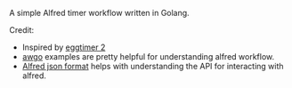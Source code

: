 A simple Alfred timer workflow written in Golang.

Credit:
- Inspired by [eggtimer 2](https://github.com/ihowson/EggTimer2)
- [awgo](https://github.com/deanishe/awgo/tree/master/_examples) examples are pretty helpful for understanding alfred workflow.
- [Alfred json format](https://www.alfredapp.com/help/workflows/inputs/script-filter/json/) helps with understanding the API for interacting with alfred.

